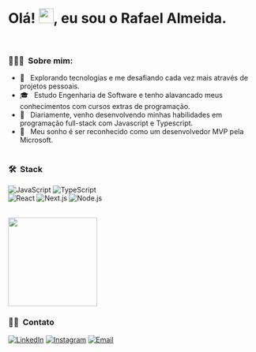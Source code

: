 
<h1 align="left">Olá! <img src="https://raw.githubusercontent.com/kaueMarques/kaueMarques/master/hi.gif" height="30px">, eu sou o Rafael Almeida.</h1>
<br>
<h3> 👨🏻‍💻 &nbsp;Sobre mim: </h3>

- 🤔 &nbsp; Explorando tecnologias e me desafiando cada vez mais através de projetos pessoais.
- 🎓 &nbsp; Estudo Engenharia de Software e tenho alavancado meus conhecimentos com cursos extras de programação.
- 🌱 &nbsp; Diariamente, venho desenvolvendo minhas habilidades em programação full-stack com Javascript e Typescript.
- 💭 &nbsp; Meu sonho é ser reconhecido como um desenvolvedor MVP pela Microsoft.
  <br><br>
<h3> 🛠 &nbsp;Stack</h3>

![JavaScript](https://img.shields.io/badge/JavaScript-F7DF1E?style=for-the-badge&logo=javascript&logoColor=black)
![TypeScript](https://img.shields.io/badge/TypeScript-007ACC?style=for-the-badge&logo=typescript&logoColor=white)
<br>
![React](https://img.shields.io/badge/React-20232A?style=for-the-badge&logo=react&logoColor=61DAFB)
![Next.js](https://img.shields.io/badge/next.js-000000?style=for-the-badge&logo=nextdotjs&logoColor=white)
![Node.js](https://img.shields.io/badge/Node.js-43853D?style=for-the-badge&logo=node.js&logoColor=white)


<br/>
<a href="https://github.com/orafael-dev">
  <img height="180em" src="https://github-readme-stats.vercel.app/api/top-langs/?username=orafael-dev&theme=blueberry&show_icons=true&hide_border=true&layout=compact" /></a>

<br/>

<h3> 🤝🏻 &nbsp;Contato </h3>

<p>
<a href="https://www.linkedin.com/in/orafael-almeida/"><img alt="LinkedIn" src="https://img.shields.io/badge/LinkedIn-0077B5?style=for-the-badge&logo=linkedin&logoColor=white"></a>
<a href="https://www.instagram.com/orafa.almeida/"><img alt="Instagram" src="https://img.shields.io/badge/Instagram-E4405F?style=for-the-badge&logo=instagram&logoColor=white"></a>
<a href="mailto:almeidarp.dev@gmail.com"><img alt="Email" src="https://img.shields.io/badge/Gmail-D14836?style=for-the-badge&logo=gmail&logoColor=white"></a>
</p>


